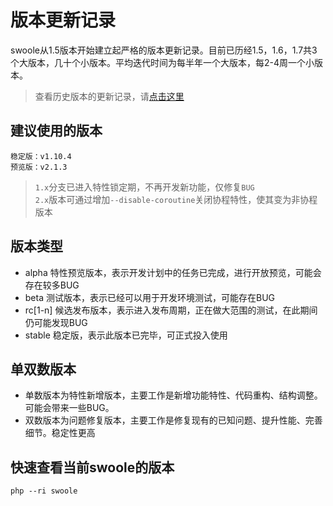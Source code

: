 # 版本更新记录

swoole从1.5版本开始建立起严格的版本更新记录。目前已历经1.5，1.6，1.7共3个大版本，几十个小版本。平均迭代时间为每半年一个大版本，每2-4周一个小版本。

> 查看历史版本的更新记录，请[点击这里](/wiki/page/411.html)

建议使用的版本
----

```
稳定版：v1.10.4
预览版：v2.1.3
```

> `1.x`分支已进入特性锁定期，不再开发新功能，仅修复`BUG`  
> `2.x`版本可通过增加`--disable-coroutine`关闭协程特性，使其变为非协程版本

版本类型
-----
* alpha 特性预览版本，表示开发计划中的任务已完成，进行开放预览，可能会存在较多BUG
* beta 测试版本，表示已经可以用于开发环境测试，可能存在BUG
* rc[1-n] 候选发布版本，表示进入发布周期，正在做大范围的测试，在此期间仍可能发现BUG
* stable 稳定版，表示此版本已完毕，可正式投入使用

单双数版本
----
* 单数版本为特性新增版本，主要工作是新增功能特性、代码重构、结构调整。可能会带来一些BUG。
* 双数版本为问题修复版本，主要工作是修复现有的已知问题、提升性能、完善细节。稳定性更高

快速查看当前swoole的版本
-----

```shell
php --ri swoole
```
